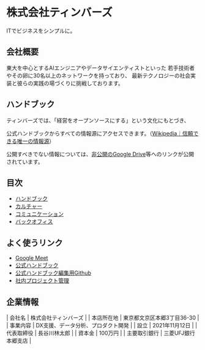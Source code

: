 # 株式会社ティンバーズ

ITでビジネスをシンプルに。

## 会社概要

東大を中心とするAIエンジニアやデータサイエンティストといった
若手技術者やその卵に30名以上のネットワークを持っており、
最新テクノロジーの社会実装と彼らの実践の場づくりに挑戦しております。

## ハンドブック

ティンバーズでは、「経営をオープンソースにする」という文化にもとづき、

公式ハンドブックからすべての情報源にアクセスできます。（[Wikipedia｜信頼できる唯一の情報源](https://ja.wikipedia.org/wiki/%E4%BF%A1%E9%A0%BC%E3%81%A7%E3%81%8D%E3%82%8B%E5%94%AF%E4%B8%80%E3%81%AE%E6%83%85%E5%A0%B1%E6%BA%90)）

公開すべきでない情報については、[非公開のGoogle Drive](https://drive.google.com/drive/folders/1MSYuoS8Jy3DKdBunYxgdxuuv2d7kHN_L?usp=sharing)等へのリンクが公開されています。

## 目次
* [ハンドブック](/01-handbook)
* [カルチャー](/02-culture)
* [コミュニケーション](/03-communication)
* [バックオフィス](/90-backoffice)

## よく使うリンク
* [Google Meet](https://meet.google.com/sqg-jiqz-xab)
* [公式ハンドブック](https://handbook.timbers.jp)
* [公式ハンドブック編集用Github](https://github.com/timbers-jp/handbook)
* [社内プロジェクト管理](https://github.com/orgs/timbers-jp/projects/1)

## 企業情報

| 会社名 | 株式会社ティンバーズ |
| 本店所在地 | 東京都文京区本郷3丁目36-30 | 
| 事業内容 | DX支援、データ分析、プロダクト開発 |
| 設立 | 2021年11月12日 |
| 代表取締役 | 長谷川林太郎 |
| 資本金 | 100万円 |
| 主要取引銀行 | 三菱UFJ銀行本郷支店 |


